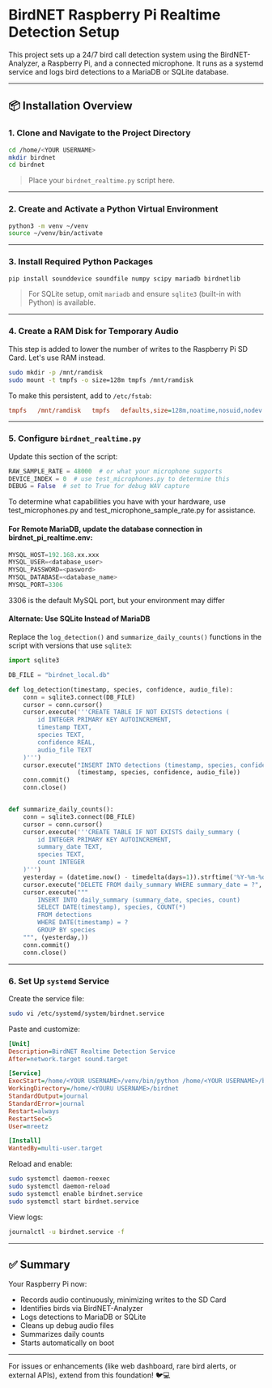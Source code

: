 # BirdNET Raspberry Pi Realtime Detection Setup

This project sets up a 24/7 bird call detection system using the BirdNET-Analyzer, a Raspberry Pi, and a connected microphone. It runs as a systemd service and logs bird detections to a MariaDB or SQLite database.

---

## 📦 Installation Overview

### 1. Clone and Navigate to the Project Directory

```bash
cd /home/<YOUR USERNAME>
mkdir birdnet
cd birdnet
```

> Place your `birdnet_realtime.py` script here.

---

### 2. Create and Activate a Python Virtual Environment

```bash
python3 -m venv ~/venv
source ~/venv/bin/activate
```

---

### 3. Install Required Python Packages

```bash
pip install sounddevice soundfile numpy scipy mariadb birdnetlib
```

> For SQLite setup, omit `mariadb` and ensure `sqlite3` (built-in with Python) is available.

---

### 4. Create a RAM Disk for Temporary Audio

This step is added to lower the number of writes to the Raspberry Pi SD Card. Let's use RAM instead.

```bash
sudo mkdir -p /mnt/ramdisk
sudo mount -t tmpfs -o size=128m tmpfs /mnt/ramdisk
```

To make this persistent, add to `/etc/fstab`:

```ini
tmpfs   /mnt/ramdisk   tmpfs   defaults,size=128m,noatime,nosuid,nodev   0   0
```

---

### 5. Configure `birdnet_realtime.py`

Update this section of the script:

```python
RAW_SAMPLE_RATE = 48000  # or what your microphone supports
DEVICE_INDEX = 0  # use test_microphones.py to determine this
DEBUG = False  # set to True for debug WAV capture
```

To determine what capabilities you have with your hardware, use test_microphones.py and test_microphone_sample_rate.py for assistance.

#### For Remote MariaDB, update the database connection in birdnet_pi_realtime.env:
```python
MYSQL_HOST=192.168.xx.xxx
MYSQL_USER=<database_user>
MYSQL_PASSWORD=<pasword>
MYSQL_DATABASE=<database_name>
MYSQL_PORT=3306
```

3306 is the default MySQL port, but your environment may differ

#### Alternate: Use SQLite Instead of MariaDB

Replace the `log_detection()` and `summarize_daily_counts()` functions in the script with versions that use `sqlite3`:

```python
import sqlite3

DB_FILE = "birdnet_local.db"

def log_detection(timestamp, species, confidence, audio_file):
    conn = sqlite3.connect(DB_FILE)
    cursor = conn.cursor()
    cursor.execute('''CREATE TABLE IF NOT EXISTS detections (
        id INTEGER PRIMARY KEY AUTOINCREMENT,
        timestamp TEXT,
        species TEXT,
        confidence REAL,
        audio_file TEXT
    )''')
    cursor.execute("INSERT INTO detections (timestamp, species, confidence, audio_file) VALUES (?, ?, ?, ?)",
                   (timestamp, species, confidence, audio_file))
    conn.commit()
    conn.close()


def summarize_daily_counts():
    conn = sqlite3.connect(DB_FILE)
    cursor = conn.cursor()
    cursor.execute('''CREATE TABLE IF NOT EXISTS daily_summary (
        id INTEGER PRIMARY KEY AUTOINCREMENT,
        summary_date TEXT,
        species TEXT,
        count INTEGER
    )''')
    yesterday = (datetime.now() - timedelta(days=1)).strftime('%Y-%m-%d')
    cursor.execute("DELETE FROM daily_summary WHERE summary_date = ?", (yesterday,))
    cursor.execute("""
        INSERT INTO daily_summary (summary_date, species, count)
        SELECT DATE(timestamp), species, COUNT(*)
        FROM detections
        WHERE DATE(timestamp) = ?
        GROUP BY species
    """, (yesterday,))
    conn.commit()
    conn.close()
```

---

### 6. Set Up `systemd` Service

Create the service file:

```bash
sudo vi /etc/systemd/system/birdnet.service
```

Paste and customize:

```ini
[Unit]
Description=BirdNET Realtime Detection Service
After=network.target sound.target

[Service]
ExecStart=/home/<YOUR USERNAME>/venv/bin/python /home/<YOUR USERNAME>/birdnet/birdnet_realtime.py
WorkingDirectory=/home/<YOURU USERNAME>/birdnet
StandardOutput=journal
StandardError=journal
Restart=always
RestartSec=5
User=mreetz

[Install]
WantedBy=multi-user.target
```

Reload and enable:

```bash
sudo systemctl daemon-reexec
sudo systemctl daemon-reload
sudo systemctl enable birdnet.service
sudo systemctl start birdnet.service
```

View logs:
```bash
journalctl -u birdnet.service -f
```

---

## ✅ Summary

Your Raspberry Pi now:
- Records audio continuously, minimizing writes to the SD Card
- Identifies birds via BirdNET-Analyzer
- Logs detections to MariaDB or SQLite
- Cleans up debug audio files
- Summarizes daily counts
- Starts automatically on boot

---

For issues or enhancements (like web dashboard, rare bird alerts, or external APIs), extend from this foundation! 🐦💻
